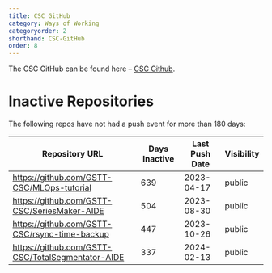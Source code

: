 ```yaml
---
title: CSC GitHub
category: Ways of Working
categoryorder: 2
shorthand: CSC-GitHub
order: 8
---
```


The CSC GitHub can be found here – <a href="https://github.com/GSTT-CSC/">CSC Github</a>.

# Inactive Repositories

The following repos have not had a push event for more than 180 days:

| Repository URL | Days Inactive | Last Push Date | Visibility |
| --- | --- | --- | --- |
| https://github.com/GSTT-CSC/MLOps-tutorial | 639 | 2023-04-17 | public |
| https://github.com/GSTT-CSC/SeriesMaker-AIDE | 504 | 2023-08-30 | public |
| https://github.com/GSTT-CSC/rsync-time-backup | 447 | 2023-10-26 | public |
| https://github.com/GSTT-CSC/TotalSegmentator-AIDE | 337 | 2024-02-13 | public |
